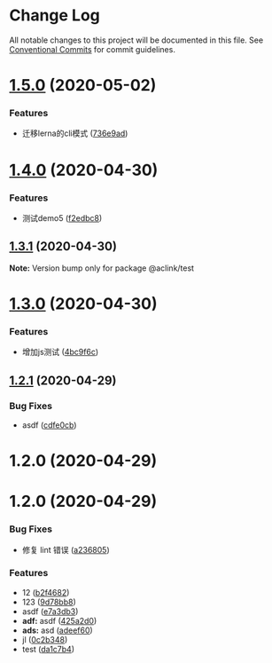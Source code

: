 # Change Log

All notable changes to this project will be documented in this file.
See [Conventional Commits](https://conventionalcommits.org) for commit guidelines.

# [1.5.0](http://10.1.1.217/ruimin.chen/ehome-aclink-utils/compare/@aclink/test@1.4.0...@aclink/test@1.5.0) (2020-05-02)


### Features

* 迁移lerna的cli模式 ([736e9ad](http://10.1.1.217/ruimin.chen/ehome-aclink-utils/commits/736e9ad9062b317dab041e22310e69726f115015))





# [1.4.0](http://10.1.1.217/ruimin.chen/ehome-aclink-utils/compare/@aclink/test@1.3.1...@aclink/test@1.4.0) (2020-04-30)


### Features

* 测试demo5 ([f2edbc8](http://10.1.1.217/ruimin.chen/ehome-aclink-utils/commits/f2edbc82aab74ba3ddb20ae6d75a3be5fdcafcd8))





## [1.3.1](http://10.1.1.217/ruimin.chen/ehome-aclink-utils/compare/@aclink/test@1.3.0...@aclink/test@1.3.1) (2020-04-30)

**Note:** Version bump only for package @aclink/test





# [1.3.0](http://10.1.1.217/ruimin.chen/ehome-aclink-utils/compare/@aclink/test@1.2.1...@aclink/test@1.3.0) (2020-04-30)


### Features

* 增加js测试 ([4bc9f6c](http://10.1.1.217/ruimin.chen/ehome-aclink-utils/commits/4bc9f6c431140b21db029c2c27505e1e1b0fdccc))





## [1.2.1](http://10.1.1.217/ruimin.chen/ehome-aclink-utils/compare/@aclink/test@1.2.0...@aclink/test@1.2.1) (2020-04-29)


### Bug Fixes

* asdf ([cdfe0cb](http://10.1.1.217/ruimin.chen/ehome-aclink-utils/commits/cdfe0cb2222dd40a81baea7999d800348b37c42f))



# 1.2.0 (2020-04-29)





# 1.2.0 (2020-04-29)

### Bug Fixes

-   修复 lint 错误 ([a236805](http://10.1.1.217/ruimin.chen/ehome-aclink-utils/commits/a236805c209f6be85af9c988777c1947121feeb8))

### Features

-   12 ([b2f4682](http://10.1.1.217/ruimin.chen/ehome-aclink-utils/commits/b2f46828d0d1b754d687fccd4023d9665a03cb8f))
-   123 ([9d78bb8](http://10.1.1.217/ruimin.chen/ehome-aclink-utils/commits/9d78bb84188b739861094875a41e08ff14ef0f9c))
-   asdf ([e7a3db3](http://10.1.1.217/ruimin.chen/ehome-aclink-utils/commits/e7a3db35ff90e6255170ed90400110ae59a4e123))
-   **adf:** asdf ([425a2d0](http://10.1.1.217/ruimin.chen/ehome-aclink-utils/commits/425a2d03f0f1e07dc272e753bdf9a79584601f6c))
-   **ads:** asd ([adeef60](http://10.1.1.217/ruimin.chen/ehome-aclink-utils/commits/adeef6087aa14c930d5da393bcdfe84252b131a7))
-   jl ([0c2b348](http://10.1.1.217/ruimin.chen/ehome-aclink-utils/commits/0c2b348e215f75ce1d5561b69ceb459cdba6c521))
-   test ([da1c7b4](http://10.1.1.217/ruimin.chen/ehome-aclink-utils/commits/da1c7b4fa64031439a8ef85936c02e743cea59b5))
